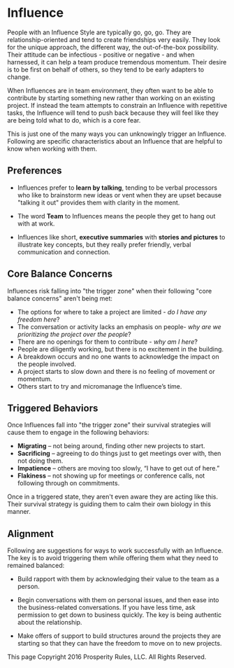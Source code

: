 # Influence
People with an Influence Style are typically go, go, go. They are relationship-oriented and tend to create friendships very easily. They look for the unique approach, the different way, the out-of-the-box possibility. Their attitude can be infectious - positive or negative - and when harnessed, it can help a team produce tremendous momentum. Their desire is to be first on behalf of others, so they tend to be early adapters to change.

When Influences are in team environment, they often want to be able to contribute by starting something new rather than working on an existing project. If instead the team attempts to constrain an Influence with repetitive tasks, the Influence will tend to push back because they will feel like they are being told what to do, which is a core fear.

This is just one of the many ways you can unknowingly trigger an Influence. Following are specific characteristics about an Influence that are helpful to know when working with them.


## Preferences

* Influences prefer to **learn by talking**, tending to be verbal processors who like to brainstorm new ideas or vent when they are upset because "talking it out" provides them with clarity in the moment.

* The word **Team** to Influences means the people they get to hang out with at work.

* Influences like short, **executive summaries** with **stories and pictures** to illustrate key concepts, but they really prefer friendly, verbal communication and connection.


## Core Balance Concerns

Influences risk falling into "the trigger zone" when their following "core balance concerns" aren't being met:

* The options for where to take a project are limited - *do I have any freedom here*?
* The conversation or activity lacks an emphasis on people- *why are we prioritizing the project over the people*?
* There are no openings for them to contribute - *why am I here*?
* People are diligently working, but there is no excitement in the building.
* A breakdown occurs and no one wants to acknowledge the impact on the people involved.
* A project starts to slow down and there is no feeling of movement or momentum.
* Others start to try and micromanage the Influence’s time.


## Triggered Behaviors

Once Influences fall into "the trigger zone" their survival strategies will cause them to engage in the following behaviors:

* **Migrating** – not being around, finding other new projects to start.
* **Sacrificing** – agreeing to do things just to get meetings over with, then not doing them.
* **Impatience** – others are moving too slowly, “I have to get out of here.”
* **Flakiness** – not showing up for meetings or conference calls, not following through on commitments.

Once in a triggered state, they aren't even aware they are acting like this. Their survival strategy is guiding them to calm their own biology in this manner.


## Alignment

Following are suggestions for ways to work successfully with an Influence. The key is to avoid triggering them while offering them what they need to remained balanced:

* Build rapport with them by acknowledging their value to the team as a person.

* Begin conversations with them on personal issues, and then ease into the business-related conversations.  If you have less time, ask permission to get down to business quickly.  The key is being authentic about the relationship.

* Make offers of support to build structures around the projects they are starting so that they can have the freedom to move on to new projects.
 



This page Copyright 2016 Prosperity Rules, LLC. All Rights Reserved.

